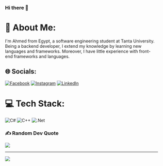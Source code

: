 ### Hi there 👋

# 💫 About Me:
I'm Ahmed from Egypt, a software engineering student at Tanta University. 
Being a backend developer, I extend my knowledge by learning new languages and frameworks.
Moreover, I have little experience with front-end frameworks and languages.


## 🌐 Socials:
[![Facebook](https://img.shields.io/badge/Facebook-%231877F2.svg?logo=Facebook&logoColor=white)](https://www.facebook.com/ahmed.tawfeek.5680) [![Instagram](https://img.shields.io/badge/Instagram-%23E4405F.svg?logo=Instagram&logoColor=white)](https://www.instagram.com/aahmed.tawfik) [![LinkedIn](https://img.shields.io/badge/LinkedIn-%230077B5.svg?logo=linkedin&logoColor=white)](https://www.linkedin.com/in/ahmed-tawfik-0842032a6) 

# 💻 Tech Stack:
![C#](https://img.shields.io/badge/c%23-%23239120.svg?style=for-the-badge&logo=csharp&logoColor=white) ![C++](https://img.shields.io/badge/c++-%2300599C.svg?style=for-the-badge&logo=c%2B%2B&logoColor=white)  ![.Net](https://img.shields.io/badge/.NET-5C2D91?style=for-the-badge&logo=.net&logoColor=white) 

### ✍️ Random Dev Quote
![](https://quotes-github-readme.vercel.app/api?type=horizontal&theme=radical)

---
[![](https://visitcount.itsvg.in/api?id=Ahmed0Tawfik&icon=4&color=1)](https://visitcount.itsvg.in)

<!-- Proudly created with GPRM ( https://gprm.itsvg.in ) -->

